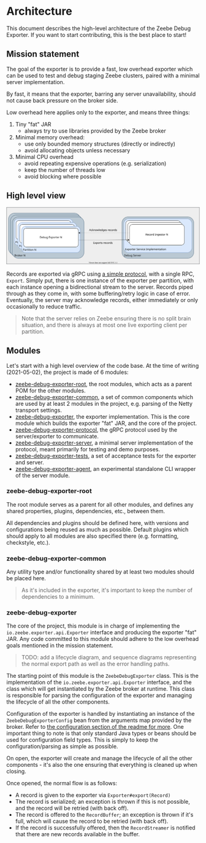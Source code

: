 # Architecture

This document describes the high-level architecture of the Zeebe Debug Exporter. If you want to
start contributing, this is the best place to start!

## Mission statement

The goal of the exporter is to provide a fast, low overhead exporter which can be used to test and
debug staging Zeebe clusters, paired with a minimal server implementation.

By fast, it means that the exporter, barring any server unavailability, should not cause back
pressure on the broker side.

Low overhead here applies only to the exporter, and means three things:

1. Tiny "fat" JAR
    - always try to use libraries provided by the Zeebe broker
2. Minimal memory overhead:
   - use only bounded memory structures (directly or indirectly)
   - avoid allocating objects unless necessary
3. Minimal CPU overhead
   - avoid repeating expensive operations (e.g. serialization)
   - keep the number of threads low
   - avoid blocking where possible

## High level view

![High level view](/docs/high-level-view.svg)

Records are exported via gRPC using
[a simple protocol](/protocol/src/main/resources/exporter.proto), with a single RPC, `Export`.
Simply put, there is one instance of the exporter per partition, with each instance opening a
bidirectional stream to the server. Records piped through as they come in, with some buffering/retry
logic in case of error. Eventually, the server may acknowledge records, either immediately or only
occasionally to reduce traffic.

> Note that the server relies on Zeebe ensuring there is no split brain situation, and there is
> always at most one live exporting client per partition.

## Modules

Let's start with a high level overview of the code base. At the time of writing (2021-05-02), the
project is made of 6 modules:

- [zeebe-debug-exporter-root](/pom.xml), the root modules, which acts as a parent POM for the other
  modules.
- [zeebe-debug-exporter-common](/common/pom.xml), a set of common components which are used by at
  least 2 modules in the project, e.g. parsing of the Netty transport settings.
- [zeebe-debug-exporter](/exporter/pom.xml), the exporter implementation. This is the core module
  which builds the exporter "fat" JAR, and the core of the project.
- [zeebe-debug-exporter-protocol](/protocol/pom.xml), the gRPC protocol used by the server/exporter
  to communicate.
- [zeebe-debug-exporter-server](/server/pom.xml), a minimal server implementation of the protocol,
  meant primarily for testing and demo purposes.
- [zeebe-debug-exporter-tests](/tests/pom.xml), a set of acceptance tests for the exporter and
  server.
- [zeebe-debug-exporter-agent](/agent/pom.xml), an experimental standalone CLI wrapper of the server
  module.

### zeebe-debug-exporter-root

The root module serves as a parent for all other modules, and defines any shared properties,
plugins, dependencies, etc., between them.

All dependencies and plugins should be defined here, with versions and configurations
being reused as much as possible. Default plugins which should apply to all modules are also
specified there (e.g. formatting, checkstyle, etc.).

### zeebe-debug-exporter-common

Any utility type and/or functionality shared by at least two modules should be placed here.

> As it's included in the exporter, it's important to keep the number of dependencies to a minimum.

### zeebe-debug-exporter

The core of the project, this module is in charge of implementing the
`io.zeebe.exporter.api.Exporter` interface and producing the exporter "fat" JAR. Any code committed
to this module should adhere to the low overhead goals mentioned in the mission statement.

> TODO: add a lifecycle diagram, and sequence diagrams representing the normal export path as well
> as the error handling paths.

The starting point of this module is the `ZeebeDebugExporter` class. This is the implementation of the
`io.zeebe.exporter.api.Exporter` interface, and the class which will get instantiated by the Zeebe
broker at runtime. This class is responsible for parsing the configuration of the exporter and
managing the lifecycle of all the other components.

Configuration of the exporter is handled by instantiating an instance of the
`ZeebeDebugExporterConfig` bean from the arguments map provided by the broker. Refer to
[the configuration section of the readme for more](/README.md#configuration). One important thing to
note is that only standard Java types or beans should be used for configuration field types. This is
simply to keep the configuration/parsing as simple as possible.

On open, the exporter will create and manage the lifecycle of all the other components - it's also
the one ensuring that everything is cleaned up when closing.

Once opened, the normal flow is as follows:

- A record is given to the exporter via `Exporter#export(Record)`
- The record is serialized; an exception is thrown if this is not possible, and the record will be
  retried (with back off).
- The record is offered to the `RecordBuffer`; an exception is thrown if it's full, which will
  cause the record to be retried (with back off).
- If the record is successfully offered, then the `RecordStreamer` is notified that there are new
  records available in the buffer.
